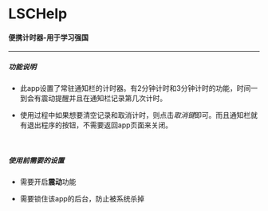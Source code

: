 # LSCHelp

#### 便携计时器-用于学习强国

---

##### 功能说明

* 此app设置了常驻通知栏的计时器。有2分钟计时和3分钟计时的功能，时间一到会有震动提醒并且在通知栏记录第几次计时。

* 使用过程中如果想要清空记录和取消计时，则点击*取消键*即可。而且通知栏就有退出程序的按钮，不需要返回app页面来关闭。

​	

##### 使用前需要的设置

* 需要开启**震动**功能

* 需要锁住该app的后台，防止被系统杀掉

